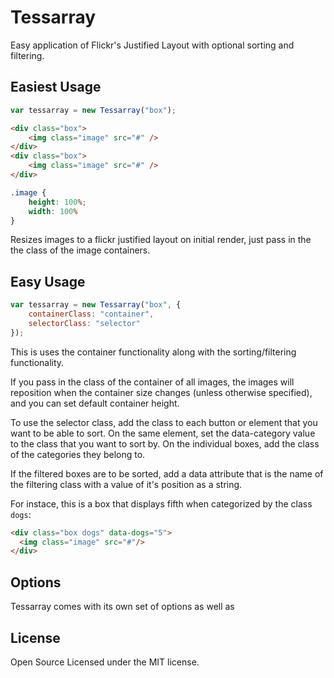# Tessarray

Easy application of Flickr's Justified Layout with optional sorting and filtering.

## Easiest Usage

```js
var tessarray = new Tessarray("box");
```
```html
<div class="box">
	<img class="image" src="#" />
</div>
<div class="box">
	<img class="image" src="#" />
</div>
```
```css
.image {
	height: 100%;
	width: 100%
}
```

Resizes images to a flickr justified layout on initial render, just pass in the the class of the image containers.

## Easy Usage
```js
var tessarray = new Tessarray("box", {
	containerClass: "container",
	selectorClass: "selector"
});
```
This is uses the container functionality along with the sorting/filtering functionality.

If you pass in the class of the container of all images, the images will reposition when the container size changes (unless otherwise specified), and you can set default container height.

To use the selector class, add the class to each button or element that you want to be able to sort. On the same element, set the data-category value to the class that you want to sort by. On the individual boxes, add the class of the categories they belong to. 

If the filtered boxes are to be sorted, add a data attribute that is the name of the filtering class with a value of it's position as a string. 

For instace, this is a box that displays fifth when categorized by the class `dogs`:

```html
<div class="box dogs" data-dogs="5">
  <img class="image" src="#"/>
</div>
```

## Options
Tessarray comes with its own set of options as well as 


## License

Open Source Licensed under the MIT license.